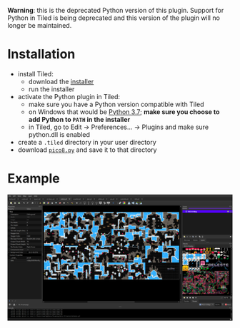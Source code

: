 **Warning**: this is the deprecated Python version of this plugin. Support for Python in
Tiled is being deprecated and this version of the plugin will no longer be maintained.

# Installation

 - install Tiled:
   - download the [installer](https://www.mapeditor.org/)
   - run the installer
 - activate the Python plugin in Tiled:
   - make sure you have a Python version compatible with Tiled
   - on Windows that would be [Python 3.7](https://www.python.org/downloads/release/python-377/); **make
     sure you choose to add Python to `PATH` in the installer**
   - in Tiled, go to Edit → Preferences… → Plugins and make sure python.dll is enabled
 - create a `.tiled` directory in your user directory
 - download [`pico8.py`](https://raw.githubusercontent.com/samhocevar/tiled-pico8/python/pico8.py) and save it to that directory

# Example

![Screenshot](/tiled-pico8.png)

